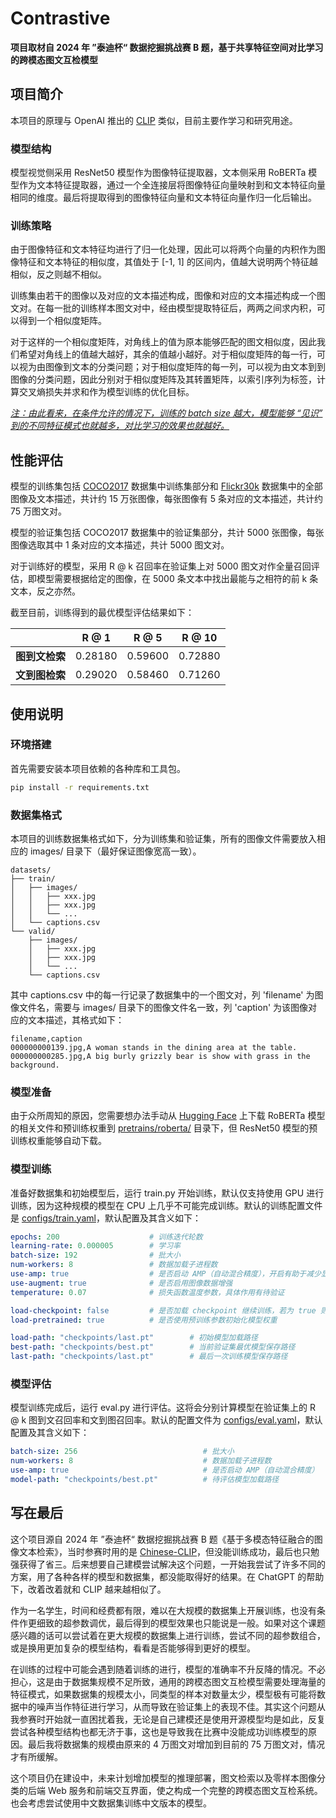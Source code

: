 # Contrastive

**项目取材自 2024 年 ”泰迪杯“ 数据挖掘挑战赛 B 题，基于共享特征空间对比学习的跨模态图文互检模型**

## 项目简介

本项目的原理与 OpenAI 推出的 [CLIP](https://github.com/openai/CLIP) 类似，目前主要作学习和研究用途。

### 模型结构

模型视觉侧采用 ResNet50 模型作为图像特征提取器，文本侧采用 RoBERTa 模型作为文本特征提取器，通过一个全连接层将图像特征向量映射到和文本特征向量相同的维度。最后将提取得到的图像特征向量和文本特征向量作归一化后输出。

### 训练策略

由于图像特征和文本特征均进行了归一化处理，因此可以将两个向量的内积作为图像特征和文本特征的相似度，其值处于 [-1, 1] 的区间内，值越大说明两个特征越相似，反之则越不相似。

训练集由若干的图像以及对应的文本描述构成，图像和对应的文本描述构成一个图文对。在每一批的训练样本图文对中，经由模型提取特征后，两两之间求内积，可以得到一个相似度矩阵。

对于这样的一个相似度矩阵，对角线上的值为原本能够匹配的图文相似度，因此我们希望对角线上的值越大越好，其余的值越小越好。对于相似度矩阵的每一行，可以视为由图像到文本的分类问题；对于相似度矩阵的每一列，可以视为由文本到到图像的分类问题，因此分别对于相似度矩阵及其转置矩阵，以索引序列为标签，计算交叉熵损失并求和作为模型训练的优化目标。

<u>*注：由此看来，在条件允许的情况下，训练的 batch size 越大，模型能够 “见识” 到的不同特征模式也就越多，对比学习的效果也就越好。*</u>

## 性能评估

模型的训练集包括 [COCO2017](https://cocodataset.org/#download) 数据集中训练集部分和 [Flickr30k](https://www.kaggle.com/datasets/hsankesara/flickr-image-dataset) 数据集中的全部图像及文本描述，共计约 15 万张图像，每张图像有 5 条对应的文本描述，共计约 75 万图文对。

模型的验证集包括 COCO2017 数据集中的验证集部分，共计 5000 张图像，每张图像选取其中 1 条对应的文本描述，共计 5000 图文对。

对于训练好的模型，采用 R @ k 召回率在验证集上对 5000 图文对作全量召回评估，即模型需要根据给定的图像，在 5000 条文本中找出最能与之相符的前 k 条文本，反之亦然。

截至目前，训练得到的最优模型评估结果如下：

|           | R @ 1   | R @ 5   | R @ 10  |
|:---------:| ------- | ------- | ------- |
| **图到文检索** | 0.28180 | 0.59600 | 0.72880 |
| **文到图检索** | 0.29020 | 0.58460 | 0.71260 |

## 使用说明

### 环境搭建

首先需要安装本项目依赖的各种库和工具包。

```bash
pip install -r requirements.txt
```

### 数据集格式

本项目的训练数据集格式如下，分为训练集和验证集，所有的图像文件需要放入相应的 images/ 目录下（最好保证图像宽高一致）。

```shell
datasets/
├── train/
│   ├── images/
│   │   ├── xxx.jpg
│   │   ├── xxx.jpg
│   │   └── ...
│   └── captions.csv
└── valid/
    ├── images/
    │   ├── xxx.jpg
    │   ├── xxx.jpg
    │   └── ...
    └── captions.csv
```

其中 captions.csv 中的每一行记录了数据集中的一个图文对，列 'filename' 为图像文件名，需要与 images/ 目录下的图像文件名一致，列 'caption' 为该图像对应的文本描述，其格式如下：

```csv
filename,caption
000000000139.jpg,A woman stands in the dining area at the table.
000000000285.jpg,A big burly grizzly bear is show with grass in the background.
```

### 模型准备

由于众所周知的原因，您需要想办法手动从 [Hugging Face](https://huggingface.co/) 上下载 RoBERTa 模型的相关文件和预训练权重到 <u>pretrains/roberta/</u> 目录下，但 ResNet50 模型的预训练权重能够自动下载。

### 模型训练

准备好数据集和初始模型后，运行 train.py 开始训练，默认仅支持使用 GPU 进行训练，因为这种规模的模型在 CPU 上几乎不可能完成训练。默认的训练配置文件是 <u>configs/train.yaml</u>，默认配置及其含义如下：

```yaml
epochs: 200                    # 训练迭代轮数
learning-rate: 0.000005        # 学习率
batch-size: 192                # 批大小
num-workers: 8                 # 数据加载子进程数
use-amp: true                  # 是否启动 AMP（自动混合精度），开启有助于减少显存占用并加速训练
use-augment: true              # 是否启用图像数据增强
temperature: 0.07              # 损失函数温度参数，具体作用有待验证

load-checkpoint: false         # 是否加载 checkpoint 继续训练，若为 true 则从 load-path 加载模型权重，反之则使用初始化模型权重开始训练
load-pretrained: true          # 是否使用预训练参数初始化模型权重

load-path: "checkpoints/last.pt"        # 初始模型加载路径
best-path: "checkpoints/best.pt"        # 当前验证集最优模型保存路径
last-path: "checkpoints/last.pt"        # 最后一次训练模型保存路径
```

### 模型评估

模型训练完成后，运行 eval.py 进行评估。这将会分别计算模型在验证集上的 R @ k 图到文召回率和文到图召回率。默认的配置文件为 <u>configs/eval.yaml</u>，默认配置及其含义如下：

```yaml
batch-size: 256                            # 批大小
num-workers: 8                             # 数据加载子进程数
use-amp: true                              # 是否启动 AMP（自动混合精度）
model-path: "checkpoints/best.pt"          # 待评估模型加载路径
```

## 写在最后

这个项目源自 2024 年 ”泰迪杯“ 数据挖掘挑战赛 B 题《基于多模态特征融合的图像文本检索》，当时参赛时用的是 [Chinese-CLIP](https://github.com/OFA-Sys/Chinese-CLIP)，但没能训练成功，最后也只勉强获得了省三。后来想要自己建模尝试解决这个问题，一开始我尝试了许多不同的方案，用了各种各样的模型和数据集，都没能取得好的结果。在 ChatGPT 的帮助下，改着改着就和 CLIP 越来越相似了。

作为一名学生，时间和经费都有限，难以在大规模的数据集上开展训练，也没有条件作更细致的超参数调优，最后得到的模型效果也只能说是一般。如果对这个课题感兴趣的话可以尝试着在更大规模的数据集上进行训练，尝试不同的超参数组合，或是换用更加复杂的模型结构，看看是否能够得到更好的模型。

在训练的过程中可能会遇到随着训练的进行，模型的准确率不升反降的情况。不必担心，这是由于数据集规模不足所致，通用的跨模态图文互检模型需要处理海量的特征模式，如果数据集的规模太小，同类型的样本对数量太少，模型极有可能将数据中的噪声当作特征进行学习，从而导致在验证集上的表现不佳。其实这个问题从我参赛时开始就一直困扰着我，无论是自己建模还是使用开源模型均是如此，反复尝试各种模型结构也都无济于事，这也是导致我在比赛中没能成功训练模型的原因。最后我将数据集的规模由原来的 4 万图文对增加到目前的 75 万图文对，情况才有所缓解。

这个项目仍在建设中，未来计划增加模型的推理部署，图文检索以及零样本图像分类的后端 Web 服务和前端交互界面，使之构成一个完整的跨模态图文互检系统。也会考虑尝试使用中文数据集训练中文版本的模型。
